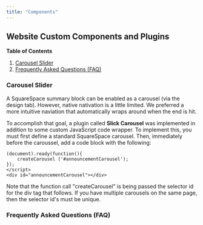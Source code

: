 ```yaml
---
title: "Components"
---
```


<a id="website-custom-components-and-plugins"></a>
## Website Custom Components and Plugins 


**Table of Contents**

<!-- MarkdownTOC levels"2,3,4" autolink="true" autoanchor="true" style="ordered" -->

1. [Carousel Slider](#carousel-slider)
1. [Frequently Asked Questions \(FAQ\)](#frequently-asked-questions-faq)

<!-- /MarkdownTOC -->

<a id="carousel-slider"></a>
### Carousel Slider

A SquareSpace summary block can be enabled as a carousel (via the design tab).   However, native nativation is a little limited.  We preferred a more intuitive naviation that automatically wraps around when the end is hit.

To accomplish that goal, a plugin called **Slick Carousel** was implemented in addition to some custom JavaScript code wrapper.  To implement this, you must first define a standard SquareSpace carousel.  Then, immediately before the caroussel, add a code block with the following: 

```
(document).ready(function(){
    createCarousel ('#announcementCarousel');    
});
</script>
<div id="announcementCarousel"></div>
```

Note that the function call "createCarousel" is being passed the selector id for the div tag that follows.  If you have multiple carousels on the same page, then the selector id's must be unique.  


<a id="frequently-asked-questions-faq"></a>
### Frequently Asked Questions (FAQ)

